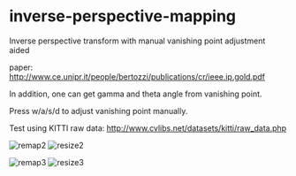 # inverse-perspective-mapping
Inverse perspective transform with manual vanishing point adjustment aided

paper: http://www.ce.unipr.it/people/bertozzi/publications/cr/ieee.ip.gold.pdf

In addition, one can get gamma and theta angle from vanishing point.

Press w/a/s/d to adjust vanishing point manually.

Test using KITTI raw data: http://www.cvlibs.net/datasets/kitti/raw_data.php

![remap2](https://cloud.githubusercontent.com/assets/16308037/26344945/ed7bc8fe-3fd3-11e7-93dd-540838704c14.jpg) ![resize2](https://cloud.githubusercontent.com/assets/16308037/26344963/fc205a1e-3fd3-11e7-9c4e-2b4f14a3d0b4.jpg)

![remap3](https://cloud.githubusercontent.com/assets/16308037/26344970/ff548ea8-3fd3-11e7-809c-4bbc3aedb6dc.jpg) ![resize3](https://cloud.githubusercontent.com/assets/16308037/26344973/013fd9e8-3fd4-11e7-891f-94987d655e5d.jpg)
